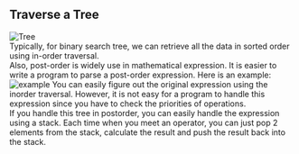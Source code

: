 ## Traverse a Tree
![Tree](/Users/yangwang/IdeaProjects/JavaAlgorithmAndProblems/src/main/java/com/java/adawang/MustHaveKnowledge/DataStructures/pics/145_transverse.png) <br>
Typically, for binary search tree, we can retrieve all the data in sorted order using in-order traversal. <br>
Also, post-order is widely use in mathematical expression. It is easier to write a program to parse a post-order expression. Here is an example:
![example](/Users/yangwang/IdeaProjects/JavaAlgorithmAndProblems/src/main/java/com/java/adawang/MustHaveKnowledge/DataStructures/pics/mathematical_expression.png)
You can easily figure out the original expression using the inorder traversal. However, it is not easy for a program to handle this expression since you have to check the priorities of operations. <br>
If you handle this tree in postorder, you can easily 
handle the expression using a stack. Each time when you meet an operator, you can just pop 2 elements from the stack, calculate the result and push the result back into the stack.